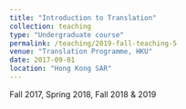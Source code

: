 ```yaml
---
title: "Introduction to Translation"
collection: teaching
type: "Undergraduate course"
permalink: /teaching/2019-fall-teaching-5
venue: "Translation Programme, HKU"
date: 2017-09-01
location: "Hong Kong SAR"
---
```

Fall 2017, Spring 2018, Fall 2018 & 2019